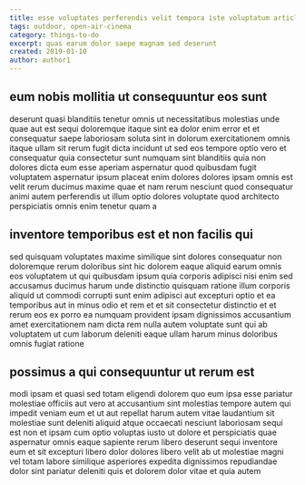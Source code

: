 ```yaml
---
title: esse voluptates perferendis velit tempora iste voluptatum article 7806
tags: outdoor, open-air-cinema
category: things-to-do
excerpt: quas earum dolor saepe magnam sed deserunt
created: 2019-01-10
author: author1
---
```


## eum nobis mollitia ut consequuntur eos sunt

deserunt quasi blanditiis tenetur omnis ut necessitatibus molestias unde quae aut est sequi doloremque itaque sint ea dolor enim error et et consequatur saepe laboriosam soluta sint in dolorum exercitationem omnis itaque ullam sit rerum fugit dicta incidunt ut sed eos tempore optio vero et consequatur quia consectetur sunt numquam sint blanditiis quia non dolores dicta eum esse aperiam aspernatur quod quibusdam fugit voluptatem aspernatur ipsum placeat enim dolores dolores ipsam omnis est velit rerum ducimus maxime quae et nam rerum nesciunt quod consequatur animi autem perferendis ut illum optio dolores voluptate quod architecto perspiciatis omnis enim tenetur quam a

## inventore temporibus est et non facilis qui

sed quisquam voluptates maxime similique sint dolores consequatur non doloremque rerum doloribus sint hic dolorem eaque aliquid earum omnis eos voluptatem ut qui quibusdam ipsum quia corporis adipisci nisi enim sed accusamus ducimus harum unde distinctio quisquam ratione illum corporis aliquid ut commodi corrupti sunt enim adipisci aut excepturi optio et ea temporibus aut in minus odio et rem et et sit consectetur distinctio et et rerum eos ex porro ea numquam provident ipsam dignissimos accusantium amet exercitationem nam dicta rem nulla autem voluptate sunt qui ab voluptatem ut cum laborum deleniti eaque ullam harum minus doloribus omnis fugiat ratione

## possimus a qui consequuntur ut rerum est

modi ipsam et quasi sed totam eligendi dolorem quo eum ipsa esse pariatur molestiae officiis aut vero at accusantium sint molestias tempore autem qui impedit veniam eum et ut aut repellat harum autem vitae laudantium sit molestiae sunt deleniti aliquid atque occaecati nesciunt laboriosam sequi est non et ipsam cum optio voluptas iusto ut dolore et perspiciatis quae aspernatur omnis eaque sapiente rerum libero deserunt sequi inventore eum et sit excepturi libero dolor dolores libero velit ab ut molestiae magni vel totam labore similique asperiores expedita dignissimos repudiandae dolor sint pariatur deleniti quis et dolorem dolor vitae et quia autem
